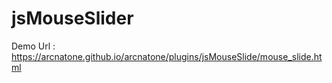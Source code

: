 # jsMouseSlider
Demo Url : https://arcnatone.github.io/arcnatone/plugins/jsMouseSlide/mouse_slide.html
